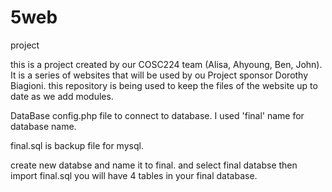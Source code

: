 # 5web
project

this is a project created by our COSC224 team (Alisa, Ahyoung, Ben, John).  It is a series of websites that will be used by ou Project sponsor Dorothy Biagioni.
this repository is being used to keep the files of the website up to date as we add modules.

DataBase
config.php file to connect to database. I used 'final' name for database name.

final.sql is backup file for mysql.

create new databse and name it to final.
and select final databse then import final.sql
you will have 4 tables in your final database.